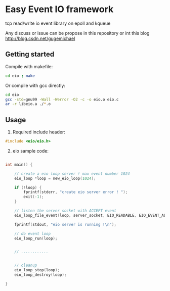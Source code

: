 
Easy Event IO framework
=============
tcp read/write io event library on epoll and kqueue

Any discuss or issue can be propose in this repository or 
int this blog http://blog.csdn.net/gugemichael

Getting started
----------------
Compile with makefile:
```bash
cd eio ; make 
```

Or compile with gcc directly:
```bash
cd eio 
gcc -std=gnu99 -Wall -Werror -O2 -c -o eio.o eio.c
ar -r libeio.a ./*.o
```

Usage
----------------------

1. Required include header:

```c
#include <eio/eio.h>
```

2. eio sample code:

```c

int main() {

	// create a eio loop server ! max event number 1024 
	eio_loop *loop = new_eio_loop(1024);

	if (!loop) {
		fprintf(stderr, "create eio server error ! ");
		exit(-1);
	}

	// listen the server socket with ACCEPT event
	eio_loop_file_event(loop, server_socket, EIO_READABLE, EIO_EVENT_ADD, tcp_accept, NULL);

	fprintf(stdout, "eio server is running !\n");

	// do event loop 
	eio_loop_run(loop);


	// ............


	// cleanup
	eio_loop_stop(loop);
	eio_loop_destroy(loop);

}

```

